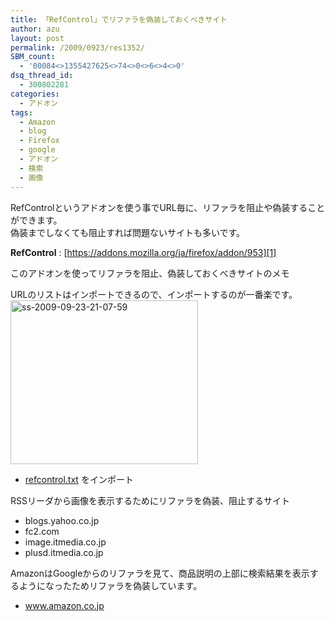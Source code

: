 ```yaml
---
title: 「RefControl」でリファラを偽装しておくべきサイト
author: azu
layout: post
permalink: /2009/0923/res1352/
SBM_count:
  - '00084<>1355427625<>74<>0<>6<>4<>0'
dsq_thread_id:
  - 300802281
categories:
  - アドオン
tags:
  - Amazon
  - blog
  - Firefox
  - google
  - アドオン
  - 検索
  - 画像
---
```

RefControlというアドオンを使う事でURL毎に、リファラを阻止や偽装することができます。  
偽装までしなくても阻止すれば問題ないサイトも多いです。

**RefControl**
:   [https://addons.mozilla.org/ja/firefox/addon/953][1]

このアドオンを使ってリファラを阻止、偽装しておくべきサイトのメモ

URLのリストはインポートできるので、インポートするのが一番楽です。  
[<img class="alignnone size-medium wp-image-1355" title="ss-2009-09-23-21-07-59" src="https://efcl.info/wp-content/uploads/2009/09/ss-2009-09-23-21-07-59-300x262.png" alt="ss-2009-09-23-21-07-59" width="300" height="262" />][2]

*   [refcontrol.txt][3] をインポート

RSSリーダから画像を表示するためにリファラを偽装、阻止するサイト

*   blogs.yahoo.co.jp
*   fc2.com
*   image.itmedia.co.jp
*   plusd.itmedia.co.jp

AmazonはGoogleからのリファラを見て、商品説明の上部に検索結果を表示するようになったためリファラを偽装しています。

*   www.amazon.co.jp

 [1]: https://addons.mozilla.org/ja/firefox/addon/953 "RefControl"
 [2]: https://efcl.info/wp-content/uploads/2009/09/ss-2009-09-23-21-07-59.png
 [3]: https://efcl.info/wp-content/uploads/2009/09/refcontrol.txt
